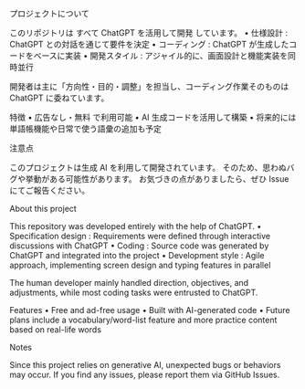 プロジェクトについて

このリポジトリは すべて ChatGPT を活用して開発 しています。
	•	仕様設計 : ChatGPT との対話を通じて要件を決定
	•	コーディング : ChatGPT が生成したコードをベースに実装
	•	開発スタイル : アジャイル的に、画面設計と機能実装を同時並行

開発者は主に「方向性・目的・調整」を担当し、コーディング作業そのものは ChatGPT に委ねています。

特徴
	•	広告なし・無料 で利用可能
	•	AI 生成コードを活用して構築
	•	将来的には単語帳機能や日常で使う語彙の追加も予定

注意点

このプロジェクトは生成 AI を利用して開発されています。
そのため、思わぬバグや挙動がある可能性があります。
お気づきの点がありましたら、ぜひ Issue にてご報告ください。


About this project

This repository was developed entirely with the help of ChatGPT.
	•	Specification design : Requirements were defined through interactive discussions with ChatGPT
	•	Coding : Source code was generated by ChatGPT and integrated into the project
	•	Development style : Agile approach, implementing screen design and typing features in parallel

The human developer mainly handled direction, objectives, and adjustments, while most coding tasks were entrusted to ChatGPT.

Features
	•	Free and ad-free usage
	•	Built with AI-generated code
	•	Future plans include a vocabulary/word-list feature and more practice content based on real-life words

Notes

Since this project relies on generative AI, unexpected bugs or behaviors may occur.
If you find any issues, please report them via GitHub Issues.
